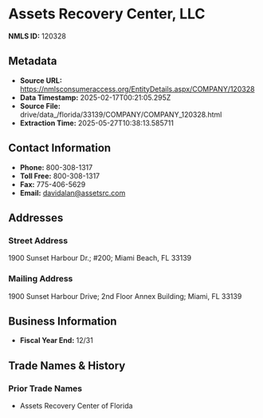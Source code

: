 # Assets Recovery Center, LLC

**NMLS ID:** 120328

## Metadata
- **Source URL:** https://nmlsconsumeraccess.org/EntityDetails.aspx/COMPANY/120328
- **Data Timestamp:** 2025-02-17T00:21:05.295Z
- **Source File:** drive/data_/florida/33139/COMPANY/COMPANY_120328.html
- **Extraction Time:** 2025-05-27T10:38:13.585711

## Contact Information
- **Phone:** 800-308-1317
- **Toll Free:** 800-308-1317
- **Fax:** 775-406-5629
- **Email:** davidalan@assetsrc.com

## Addresses
### Street Address
1900 Sunset Harbour Dr.; #200; Miami Beach, FL 33139

### Mailing Address
1900 Sunset Harbour Drive; 2nd Floor Annex Building; Miami, FL 33139

## Business Information
- **Fiscal Year End:** 12/31

## Trade Names & History
### Prior Trade Names
- Assets Recovery Center of Florida
